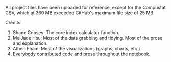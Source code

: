 All project files have been uploaded for reference, except for the Compustat CSV, which at 360 MB exceeded GitHub's maximum file size of 25 MB.

Credits:
1) Shane Copsey: The core index calculator function.
2) MeiJade Hsu: Most of the data grabbing and tidying. Most of the prose and explanation.
3) Athen Pham: Most of the visualizations (graphs, charts, etc.)
4) Everybody contributed code and prose throughout the notebook.
